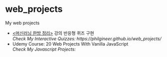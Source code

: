# web_projects
My web projects

<ul>
<li><a href='https://www.philgineer.com/p/blog-page.html'><머신러닝 한방 정리><a> 강의 반응형 퀴즈 구현<br>
  <i>Check My Interactive Quizzes: https://philgineer.github.io/web_projects/ </i></li>

<li>
Udemy Course: 20 Web Projects With Vanilla JavaScript<br>
  <i>Check My Javascript Projects: </i></li>

